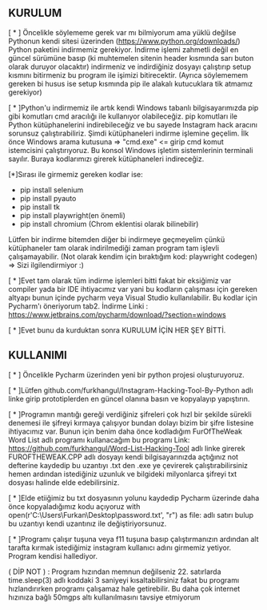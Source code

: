 KURULUM
-----------------------------------------------
[ * ] Öncelikle söylememe gerek var mı bilmiyorum ama yüklü değilse Pythonun kendi sitesi üzerinden (https://www.python.org/downloads/) Python paketini indirmemiz gerekiyor. İndirme işlemi zahmetli değil
en güncel sürümüne basıp (ki muhtemelen sitenin header kısmında sarı buton olarak duruyor olacaktır) indirmeniz ve indirdiğiniz dosyayı çalıştırıp setup kısmını bitirmeniz bu program ile işimizi bitirecektir. 
(Ayrıca söylememem gereken bi husus ise setup kısmında pip ile alakalı kutucuklara tik atmamız gerekiyor)
 
[ * ]Python'u indirmemiz ile artık kendi Windows tabanlı bilgisayarımızda pip gibi komutları cmd aracılığı ile kullanıyor olabileceğiz. pip komutları ile Python kütüphanelerini indirebileceğiz ve bu sayede Instagram 
hack aracını sorunsuz çalıştırabiliriz. Şimdi kütüphaneleri indirme işlemine geçelim. İlk önce Windows arama kutusuna => "cmd.exe" <= girip cmd komut istemcisini çalıştırıyoruz. Bu konsol Windows işletim sistemlerinin
terminali sayılır. Buraya kodlarımızı girerek kütüphaneleri indireceğiz.

[*]Sırası ile girmemiz gereken kodlar ise: 
- pip install selenium
- pip install pyauto
- pip install tk
- pip install playwright(en önemli)
- pip install chromium (Chrom eklentisi olarak bilinebilir)


Lütfen bir indirme bitemden diğer bi indirmeye geçmeyelim çünkü kütüphaneler tam olarak indirilmediği zaman program tam işlevli çalışamayabilir.
(Not olarak kendim için bıraktığım kod: playwright codegen)  => Sizi ilgilendirmiyor :)

[ * ]Evet tam olarak tüm indirme işlemleri bitti fakat bir eksiğimiz var compiler yada bir IDE ihtiyacımız var yani bu kodların çalışması için gereken altyapı bunun içinde pycharm veya Visual Studio kullanılabilir.
Bu kodlar için Pycharm'ı öneriyorum tab2. 
İndirme Linki : https://www.jetbrains.com/pycharm/download/?section=windows

[ * ]Evet bunu da kurduktan sonra KURULUM İÇİN HER ŞEY BİTTİ.

KULLANIMI 
----------------------------

[ * ] Öncelikle Pycharm üzerinden yeni bir python projesi oluşturuyoruz.

[ * ]Lütfen github.com/furkhangul/Instagram-Hacking-Tool-By-Python adlı linke girip prototiplerden en güncel olanına basın ve kopyalayıp yapıştırın.

[ * ]Programın mantığı gereği verdiğiniz şifreleri çok hızl bir şekilde sürekli denemesi ile şifreyi kırmaya çalışıyor bundan dolayı bizim bir şifre listesine ihtiyacımız var. Bunun için benim daha önce 
kodladığım FurOfTheWeak Word List adlı programı kullanacağım bu programı 
Link: https://github.com/furkhangul/Word-List-Hacking-Tool 
adlı linke girerek FUROFTHEWEAK.CPP adlı dosyayı kendi bilgisayarınızda açtığınız not defterine kaydedip bu uzantıyı .txt den .exe ye çevirerek çalıştırabilirsiniz 
hemen ardından istediğiniz uzunluk ve bilgideki milyonlarca şifreyi txt dosyası halinde elde edebilirsiniz. 

[ * ]Elde etiiğimiz bu txt dosyasının yolunu kaydedip Pycharm üzerinde daha önce kopyaladığımız kodu açıyoruz
with open(r'C:\Users\Furkan\Desktop\password.txt', "r") as file: 
adlı satırı bulup bu uzantıyı kendi uzantınız ile değiştiriyorsunuz.

[ * ]Programı çalışır tuşuna veya f11 tuşuna basıp çalıştırmanızın ardından alt tarafta kırmak istediğimiz instagram kullanıcı adını girmemiz yetiyor. Program kendisi hallediyor.


( DİP NOT ) : Program hızından memnun değilseniz 22. satırlarda time.sleep(3) adlı koddaki 3 saniyeyi kısaltabilirsiniz fakat bu programı hızlandırırken programı çalışamaz hale getirebilir. 
Bu daha çok internet hızınıza bağlı 50mgps altı kullanılmasını tavsiye etmiyorum 
